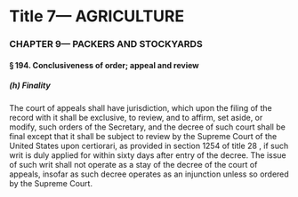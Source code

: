 
# Title 7— AGRICULTURE
### CHAPTER 9— PACKERS AND STOCKYARDS
#### § 194. Conclusiveness of order; appeal and review
##### (h) Finality

The court of appeals shall have jurisdiction, which upon the filing of the record with it shall be exclusive, to review, and to affirm, set aside, or modify, such orders of the Secretary, and the decree of such court shall be final except that it shall be subject to review by the Supreme Court of the United States upon certiorari, as provided in section 1254 of title 28 , if such writ is duly applied for within sixty days after entry of the decree. The issue of such writ shall not operate as a stay of the decree of the court of appeals, insofar as such decree operates as an injunction unless so ordered by the Supreme Court.
